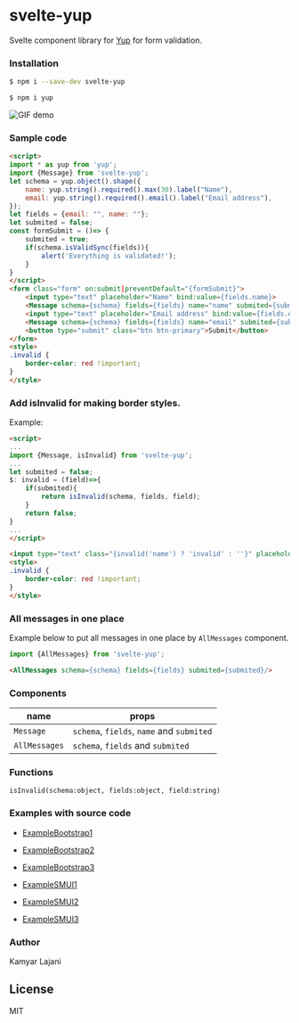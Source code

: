 # svelte-yup

Svelte component library for [Yup](https://www.npmjs.com/package/yup) for form validation.

### Installation

```sh
$ npm i --save-dev svelte-yup
```
```sh
$ npm i yup
```
![GIF demo](https://raw.githubusercontent.com/KamyarLajani/svelte-yup/master/demo1.gif)

### Sample code

```html
<script>
import * as yup from 'yup';
import {Message} from 'svelte-yup';
let schema = yup.object().shape({
    name: yup.string().required().max(30).label("Name"),
    email: yup.string().required().email().label("Email address"),
});
let fields = {email: "", name: ""};
let submited = false;
const formSubmit = ()=> {
    submited = true;
    if(schema.isValidSync(fields)){
        alert('Everything is validated!');
    }
}
</script>
<form class="form" on:submit|preventDefault="{formSubmit}">
    <input type="text" placeholder="Name" bind:value={fields.name}>
    <Message schema={schema} fields={fields} name="name" submited={submited}/>
    <input type="text" placeholder="Email address" bind:value={fields.email}>
    <Message schema={schema} fields={fields} name="email" submited={submited}/>
    <button type="submit" class="btn btn-primary">Submit</button>
</form>
<style>
.invalid {
    border-color: red !important;
}
</style>
```
### Add isInvalid for making border styles.
Example:

```html
<script>
...
import {Message, isInvalid} from 'svelte-yup';
...
let submited = false;
$: invalid = (field)=>{
    if(submited){
        return isInvalid(schema, fields, field);
    }
    return false;
}
...
</script>

```
```html
<input type="text" class="{invalid('name') ? 'invalid' : ''}" placeholder="Name" bind:value={fields.name}>
<style>
.invalid {
    border-color: red !important;
}
</style>
```
### All messages in one place
Example below to put all messages in one place by `AllMessages` component.
```js
import {AllMessages} from 'svelte-yup';
```
```html
<AllMessages schema={schema} fields={fields} submited={submited}/>
```

### Components

| name | props |
| ------ | ------ |
| `Message` | `schema`, `fields`, `name` and `submited` |
| `AllMessages` | `schema`, `fields` and `submited` |

### Functions
`isInvalid(schema:object, fields:object, field:string)`

### Examples with source code
 - [ExampleBootstrap1](https://github.com/KamyarLajani/svelte-validoz/blob/main/examples/ExampleBootstrap1.svelte)
 -  [ExampleBootstrap2](https://github.com/KamyarLajani/svelte-validoz/blob/main/examples/ExampleBootstrap2.svelte)
 -  [ExampleBootstrap3](https://github.com/KamyarLajani/svelte-validoz/blob/main/examples/ExampleBootstrap3.svelte)

 - [ExampleSMUI1](https://github.com/KamyarLajani/svelte-validoz/blob/main/examples/ExampleSMUI1.svelte)
  - [ExampleSMUI2](https://github.com/KamyarLajani/svelte-validoz/blob/main/examples/ExampleSMUI2.svelte)
  - [ExampleSMUI3](https://github.com/KamyarLajani/svelte-validoz/blob/main/examples/ExampleSMUI3.svelte)

### Author
Kamyar Lajani

License
----

MIT

